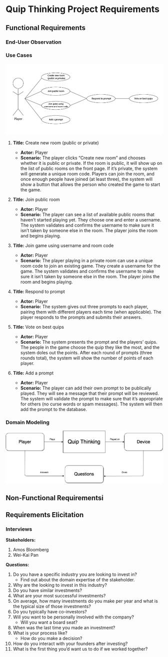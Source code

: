 # Quip Thinking Project Requirements

## Functional Requirements

### End-User Observation

### Use Cases
![Use Case Diagram](use-case-diagram.png)
1. **Title:** Create new room (public or private)
    - **Actor:** Player
    - **Scenario:** The player clicks “Create new room” and chooses whether it is public or private. If the room is public, it will show up on the list of public rooms on the front page. If it’s private, the system will generate a unique room code. Players can join the room, and once enough people have joined (at least three), the system will show a button that allows the person who created the game to start the game.

2. **Title:** Join public room
    - **Actor:** Player
    - **Scenario:** The player can see a list of available public rooms that haven’t started playing yet. They choose one and enter a username. The system validates and confirms the username to make sure it isn’t taken by someone else in the room. The player joins the room and begins playing.

3. **Title:** Join game using username and room code
    - **Actor:** Player
    - **Scenario:** The player playing in a private room can use a unique room code to join an existing game. They create a username for the game. The system validates and confirms the username to make sure it isn’t taken by someone else in the room. The player joins the room and begins playing.

4. **Title:** Respond to prompt
    - **Actor:** Player
    - **Scenario:** The system gives out three prompts to each player, pairing them with different players each time (when applicable). The player responds to the prompts and submits their answers.

5. **Title:** Vote on best quips
    - **Actor:** Player
    - **Scenario:** The system presents the prompt and the players’ quips. The people in the game choose the quip they like the most, and the system doles out the points. After each round of prompts (three rounds total), the system will show the number of points of each player.

6. **Title:** Add a prompt
    - **Actor:** Player
    - **Scenario:** The player can add their own prompt to be publically played. They will see a message that their prompt will be reviewed. The system will validate the prompt to make sure that it’s appropriate for others (no curse words or spam messages). The system will then add the prompt to the database.

### Domain Modeling
![Domain Model](domain-model.png)

## Non-Functional Requirementsi

## Requirements Elicitation

### Interviews

**Stakeholders:**
1. Amos Bloomberg
2. Wei-Kai Pan

**Questions:**
1. Do you have a specific industry you are looking to invest in?
    - Find out about the domain expertise of the stakeholder.
2. Why are the looking to invest in this industry?
3. Do you have similar investments?
4. What are your most successful investments? 
5. On average, how many investments do you make per year and what is the typical size of those investments?
6. Do you typically have co-investors?
7. Will you want to be personally involved with the company?
    - Will you want a board seat?
8. When was the last time you made an investment?
9. What is your process like?
    - How do you make a decision?
10. How do you interact with your founders after investing?
11. What is the first thing you’d want us to do if we worked together?
